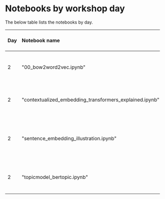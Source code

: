 # Notebooks by workshop day 

The below table lists the notebooks by day.

| Day | Notebook name | Keywords | *Google Colab* link |
|:--- |:------------- |:-------- |:-------------------:| 
| 2   | "00_bow2word2vec.ipynb" | transformers, contextualized embedding, attention, word senses | <a target="_blank" href="https://colab.research.google.com/github/haukelicht/advanced_text_analysis/blob/main/notebooks/00_bow2word2vec.ipynb"><img src="https://colab.research.google.com/drive/1kjP3VzC7UAuxR6Pidth5UYjtGE-y-ZW9" alt="Open In Colab"/></a> |
| 2   | "contextualized_embedding_transformers_explained.ipynb" | transformers, contextualized embedding, attention, word senses | <a target="_blank" href="https://colab.research.google.com/github/haukelicht/advanced_text_analysis/blob/main/notebooks/contextualized_embedding_transformers_explained.ipynb"><img src="https://colab.research.google.com/assets/colab-badge.svg" alt="Open In Colab"/></a> |
| 2   | "sentence_embedding_illustration.ipynb" | sentence transformer, sentence embedding, relevance ranking, clustering | <a target="_blank" href="https://colab.research.google.com/github/haukelicht/advanced_text_analysis/blob/main/notebooks/sentence_embedding_illustration.ipynb"><img src="https://colab.research.google.com/assets/colab-badge.svg" alt="Open In Colab"/></a> |
| 2   | "topicmodel_bertopic.ipynb" | BERTopic, sentence embedding, clustering, inductive | <a target="_blank" href="https://colab.research.google.com/github/haukelicht/advanced_text_analysis/blob/main/notebooks/topicmodel_bertopic.ipynb"><img src="https://colab.research.google.com/assets/colab-badge.svg" alt="Open In Colab"/></a> |


